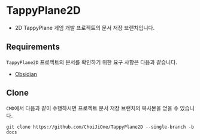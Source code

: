 # TappyPlane2D
- 2D TappyPlane 게임 개발 프로젝트의 문서 저장 브랜치입니다.
## Requirements
`TappyPlane2D` 프로젝트의 문서를 확인하기 위한 요구 사항은 다음과 같습니다.
- [Obsidian](https://obsidian.md/)
## Clone
`CMD`에서 다음과 같이 수행하시면 프로젝트 문서 저장 브랜치의 복사본을 얻을 수 있습니다.
```
git clone https://github.com/ChoiJiOne/TappyPlane2D --single-branch -b docs
```
